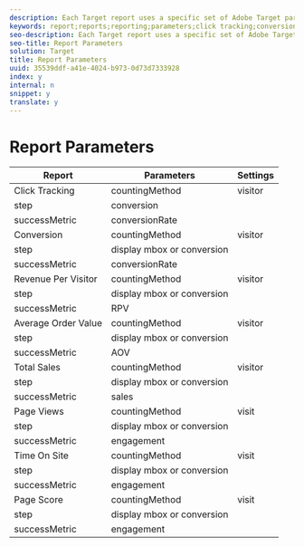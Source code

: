 ```yaml
---
description: Each Target report uses a specific set of Adobe Target parameters.
keywords: report;reports;reporting;parameters;click tracking;conversion;revenue per visitor;rpv;average order value;total sales;page views;time on site;page score
seo-description: Each Target report uses a specific set of Adobe Target parameters.
seo-title: Report Parameters
solution: Target
title: Report Parameters
uuid: 35539ddf-a41e-4024-b973-0d73d7333928
index: y
internal: n
snippet: y
translate: y
---
```


# Report Parameters



<table id="table_A4B62BC4FB464AFFA6485D91D708EC8C"> 
 <thead> 
  <tr> 
   <th colname="col1" class="entry"> Report </th> 
   <th colname="col2" class="entry"> Parameters </th> 
   <th colname="col3" class="entry"> Settings </th> 
  </tr> 
 </thead>
 <tbody> 
  <tr> 
   <td colname="col1" morerows="2"> Click Tracking </td> 
   <td colname="col2"> <span class="parmname"> countingMethod</span> </td> 
   <td colname="col3"> <span class="codeph"> visitor</span> </td> 
  </tr> 
  <tr> 
   <td colname="col2"> <span class="parmname"> step</span> </td> 
   <td colname="col3"> <span class="codeph"> conversion</span> </td> 
  </tr> 
  <tr> 
   <td colname="col2"> <span class="parmname"> successMetric</span> </td> 
   <td colname="col3"> <span class="codeph"> conversionRate</span> </td> 
  </tr> 
  <tr> 
   <td colname="col1" morerows="2"> Conversion </td> 
   <td colname="col2"> <span class="parmname"> countingMethod</span> </td> 
   <td colname="col3"> <span class="codeph"> visitor</span> </td> 
  </tr> 
  <tr> 
   <td colname="col2"> <span class="parmname"> step</span> </td> 
   <td colname="col3"> <span class="codeph"> display mbox</span> or <span class="codeph"> conversion</span> </td> 
  </tr> 
  <tr> 
   <td colname="col2"> <span class="parmname"> successMetric</span> </td> 
   <td colname="col3"> <span class="codeph"> conversionRate</span> </td> 
  </tr> 
  <tr> 
   <td colname="col1" morerows="2"> Revenue Per Visitor </td> 
   <td colname="col2"> <span class="parmname"> countingMethod</span> </td> 
   <td colname="col3"> <span class="codeph"> visitor</span> </td> 
  </tr> 
  <tr> 
   <td colname="col2"> <span class="parmname"> step</span> </td> 
   <td colname="col3"> <span class="codeph"> display mbox</span> or <span class="codeph"> conversion</span> </td> 
  </tr> 
  <tr> 
   <td colname="col2"> <span class="parmname"> successMetric</span> </td> 
   <td colname="col3"> <span class="codeph"> RPV</span> </td> 
  </tr> 
  <tr> 
   <td colname="col1" morerows="2"> Average Order Value </td> 
   <td colname="col2"> <span class="parmname"> countingMethod</span> </td> 
   <td colname="col3"> <span class="codeph"> visitor</span> </td> 
  </tr> 
  <tr> 
   <td colname="col2"> <span class="parmname"> step</span> </td> 
   <td colname="col3"> <span class="codeph"> display mbox</span> or <span class="codeph"> conversion</span> </td> 
  </tr> 
  <tr> 
   <td colname="col2"> <span class="parmname"> successMetric</span> </td> 
   <td colname="col3"> <span class="codeph"> AOV</span> </td> 
  </tr> 
  <tr> 
   <td colname="col1" morerows="2"> Total Sales </td> 
   <td colname="col2"> <span class="parmname"> countingMethod</span> </td> 
   <td colname="col3"> <span class="codeph"> visitor</span> </td> 
  </tr> 
  <tr> 
   <td colname="col2"> <span class="parmname"> step</span> </td> 
   <td colname="col3"> <span class="codeph"> display mbox</span> or <span class="codeph"> conversion</span> </td> 
  </tr> 
  <tr> 
   <td colname="col2"> <span class="parmname"> successMetric</span> </td> 
   <td colname="col3"> <span class="codeph"> sales</span> </td> 
  </tr> 
  <tr> 
   <td colname="col1" morerows="2"> Page Views </td> 
   <td colname="col2"> <span class="parmname"> countingMethod</span> </td> 
   <td colname="col3"> <span class="codeph"> visit</span> </td> 
  </tr> 
  <tr> 
   <td colname="col2"> <span class="parmname"> step</span> </td> 
   <td colname="col3"> <span class="codeph"> display mbox</span> or <span class="codeph"> conversion</span> </td> 
  </tr> 
  <tr> 
   <td colname="col2"> <span class="parmname"> successMetric</span> </td> 
   <td colname="col3"> <span class="codeph"> engagement</span> </td> 
  </tr> 
  <tr> 
   <td colname="col1" morerows="2"> Time On Site </td> 
   <td colname="col2"> <span class="parmname"> countingMethod</span> </td> 
   <td colname="col3"> <span class="codeph"> visit</span> </td> 
  </tr> 
  <tr> 
   <td colname="col2"> <span class="parmname"> step</span> </td> 
   <td colname="col3"> <span class="codeph"> display mbox</span> or <span class="codeph"> conversion</span> </td> 
  </tr> 
  <tr> 
   <td colname="col2"> <span class="parmname"> successMetric</span> </td> 
   <td colname="col3"> <span class="codeph"> engagement</span> </td> 
  </tr> 
  <tr> 
   <td colname="col1" morerows="2"> Page Score </td> 
   <td colname="col2"> <span class="parmname"> countingMethod</span> </td> 
   <td colname="col3"> <span class="codeph"> visit</span> </td> 
  </tr> 
  <tr> 
   <td colname="col2"> <span class="parmname"> step</span> </td> 
   <td colname="col3"> <span class="codeph"> display mbox</span> or <span class="codeph"> conversion</span> </td> 
  </tr> 
  <tr> 
   <td colname="col2"> <span class="parmname"> successMetric</span> </td> 
   <td colname="col3"> <span class="codeph"> engagement</span> </td> 
  </tr> 
 </tbody> 
</table>

